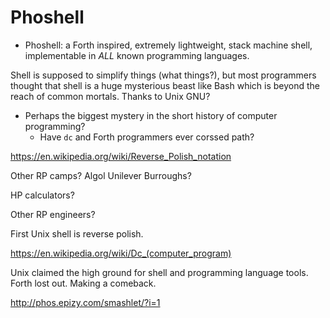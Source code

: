 # Phoshell
- Phoshell: a Forth inspired, extremely lightweight, stack machine shell, implementable in _ALL_ known programming languages.

Shell is supposed to simplify things (what things?), but most programmers thought that shell is a huge mysterious beast like Bash which is beyond the reach of common mortals. Thanks to Unix GNU?

- Perhaps the biggest mystery in the short history of computer programming?
  - Have `dc` and Forth programmers ever corssed path?

https://en.wikipedia.org/wiki/Reverse_Polish_notation

Other RP camps? Algol Unilever Burroughs?

HP calculators?

Other RP engineers?

First Unix shell is reverse polish.

https://en.wikipedia.org/wiki/Dc_(computer_program)

Unix claimed the high ground for shell and programming language tools. Forth lost out. Making a comeback.

http://phos.epizy.com/smashlet/?i=1
